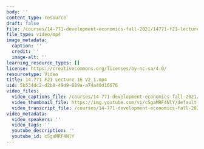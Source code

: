 ```yaml
---
body: ''
content_type: resource
draft: false
file: /courses/14-771-development-economics-fall-2021/14771-f21-lecture-16-v2_1_360p_16_9.mp4
file_type: video/mp4
image_metadata:
  caption: ''
  credit: ''
  image-alt: ''
learning_resource_types: []
license: https://creativecommons.org/licenses/by-nc-sa/4.0/
resourcetype: Video
title: 14.771 F21 Lecture 16 V2_1.mp4
uid: 5b534dc2-d2b8-49d9-889a-a74a40d16676
video_files:
  video_captions_file: /courses/14-771-development-economics-fall-2021/1fsXwEhRMU6XADjiHaMCpbcyJ4fvbdqxo_transcript.webvtt
  video_thumbnail_file: https://img.youtube.com/vi/cSgaMRF4NlY/default.jpg
  video_transcript_file: /courses/14-771-development-economics-fall-2021/1fsXwEhRMU6XADjiHaMCpbcyJ4fvbdqxo_transcript.pdf
video_metadata:
  video_speakers: ''
  video_tags: ''
  youtube_description: ''
  youtube_id: cSgaMRF4NlY
---
```

